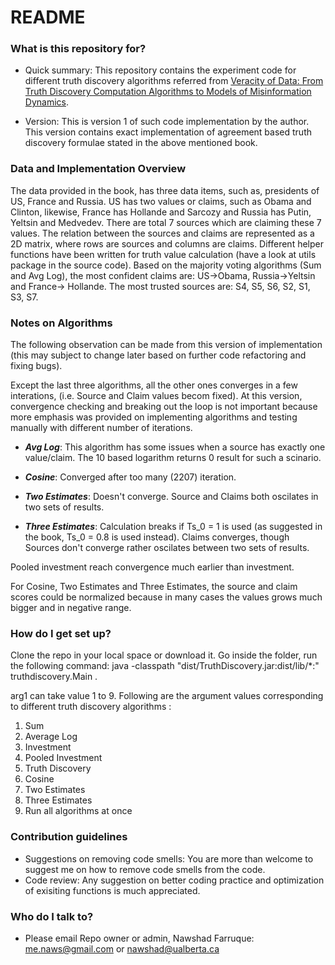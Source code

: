 # README #

### What is this repository for? ###

* Quick summary:
This repository contains the experiment code for different truth discovery algorithms referred from [Veracity of Data: From Truth Discovery Computation Algorithms to Models of Misinformation Dynamics](http://www.morganclaypool.com/doi/abs/10.2200/S00676ED1V01Y201509DTM042). 

* Version:
This is version 1 of such code implementation by the author. This version contains exact implementation of agreement based truth discovery formulae stated in the above mentioned book. 

### Data and Implementation Overview ###

The data provided in the book, has three data items, such as, presidents of US, France and Russia. US has two values or claims, such as Obama and Clinton, likewise, France has Hollande and Sarcozy and Russia has Putin, Yeltsin and Medvedev. There are total 7 sources which are claiming these 7 values. The relation between the sources and claims are represented as a 2D matrix, where rows are sources and columns are claims. Different helper functions have been written for truth value calculation (have a look at utils package in the source code). Based on the majority voting algorithms (Sum and Avg Log), the most confident claims are: US->Obama, Russia->Yeltsin and France-> Hollande. The most trusted sources are: S4, S5, S6, S2, S1, S3, S7.

### Notes on Algorithms ###

The following observation can be made from this version of implementation (this may subject to change later based on further code refactoring and fixing bugs). 

Except the last three algorithms, all the other ones converges in a few interations, (i.e. Source and Claim values becom fixed). At this version, convergence checking and breaking out the loop is not important because more emphasis was provided on implementing algorithms and testing manually with different number of iterations.

*  ***Avg Log***: This algorithm has some issues when a source has exactly one value/claim. The 10 based logarithm returns 0 result for such a scinario.

* ***Cosine***: Converged after too many (2207) iteration.

* ***Two Estimates***: Doesn't converge. Source and Claims both oscilates in two sets of results. 

* ***Three Estimates***: Calculation breaks if Ts_0 = 1 is used (as suggested in the book, Ts_0 = 0.8 is used instead). Claims converges, though Sources don't converge rather oscilates between two sets of results.

Pooled investment reach convergence much earlier than investment.

For Cosine, Two Estimates and Three Estimates, the source and claim scores could be normalized because in many cases the values grows much bigger and in negative range. 



### How do I get set up? ###

Clone the repo in your local space or download it. Go inside the folder, run the following command: java -classpath "dist/TruthDiscovery.jar:dist/lib/*:" truthdiscovery.Main <arg1>. 

arg1 can take value 1 to 9. Following are the argument values corresponding to different truth discovery algorithms :

1. Sum
2. Average Log
3. Investment
4. Pooled Investment
5. Truth Discovery
6. Cosine
7. Two Estimates
8. Three Estimates
9. Run all algorithms at once


### Contribution guidelines ###

* Suggestions on removing code smells:
You are more than welcome to suggest me on how to remove code smells from the code.
* Code review: 
Any suggestion on better coding practice and optimization of exisiting functions is much appreciated.


### Who do I talk to? ###

* Please email Repo owner or admin, Nawshad Farruque: me.naws@gmail.com or nawshad@ualberta.ca